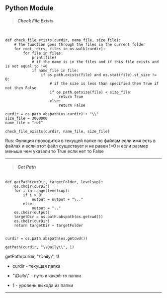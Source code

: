 ## **Python Module**

> ###### **Check File Exists**

```

def check_file_exists(curdir, name_file, size_file):
    # The function goes through the files in the current folder
    for root, dirs, files in os.walk(curdir):
        for file in files:
            print(file)
            # if the name is in the files and if this file exists and is not equal to !=0
            if name_file in file:
                if os.path.exists(file) and os.stat(file).st_size != 0:
                    # if the size is less than specified then True if not then False
                    if os.path.getsize(file) < size_file:
                        return True
                    else:
                        return False

curdir = os.path.abspath(os.curdir) + "\\"
size_file = 3000000
name_file = "ref"

check_file_exists(curdir, name_file, size_file)

```

Rus: Функция проходится в текущей папке по файлам если имя есть в файлах и если этот файл существует и не равен !=0 и если размер меньше чем указали то True если нет то False

---

> ###### **Get Path**

```
def getPath(curDir, targetFolder, levelsup):
    os.chdir(curDir)
    for i in range(levelsup):
        if i > 0:
            output = output + "\.."
        else:
            output = ".."
    os.chdir(output)
    targetDir = os.path.abspath(os.getcwd())
    os.chdir(curDir)
    return targetDir + targetFolder


curdir = os.path.abspath(os.getcwd())

getPath(curdir, "\\Daily\\", 1)

```

getPath(curdir, "\\Daily\\", 1)

* curdir - текущая папка
* "\\Daily\\" - путь к какой-то папки

* 1 - уровень выхода из папки

---
